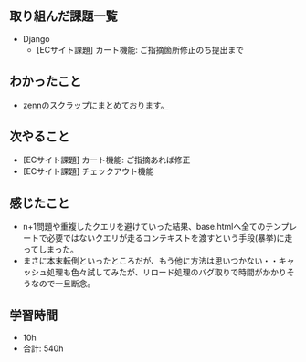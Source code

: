 ## 取り組んだ課題一覧

- Django
    - [ECサイト課題] カート機能: ご指摘箇所修正のち提出まで
## わかったこと
-  [zennのスクラップにまとめております。](https://zenn.dev/r2i5w/scraps/a383da7193c586)
## 次やること

-  [ECサイト課題]  カート機能: ご指摘あれば修正
- [ECサイト課題]  チェックアウト機能

## 感じたこと
- n+1問題や重複したクエリを避けていった結果、base.htmlへ全てのテンプレートで必要ではないクエリが走るコンテキストを渡すという手段(暴挙)に走ってしまった。
- まさに本末転倒といったところだが、もう他に方法は思いつかない・・キャッシュ処理も色々試してみたが、リロード処理のバグ取りで時間がかかりそうなので一旦断念。
## 学習時間

- 10h
- 合計: 540h